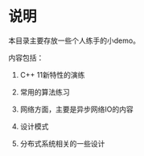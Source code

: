 # 说明

本目录主要存放一些个人练手的小demo。

内容包括：

1. C++ 11新特性的演练

2. 常用的算法练习

3. 网络方面，主要是异步网络IO的内容

4. 设计模式

5. 分布式系统相关的一些设计

   ​